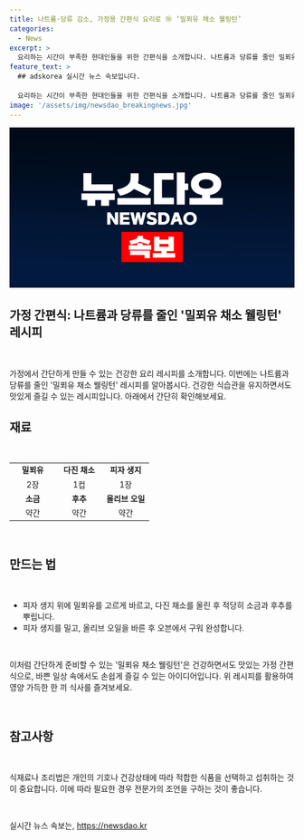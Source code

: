 ```yaml
---
title: 나트륨·당류 감소, 가정용 간편식 요리로 ⑩ ‘밀푀유 채소 웰링턴’
categories:
  - News
excerpt: >
  요리하는 시간이 부족한 현대인들을 위한 간편식을 소개합니다. 나트륨과 당류를 줄인 밀푀유 채소 웰링턴은 건강을 생각한 요리입니다. 고기 대신 채소를 사용하여 채식 옵션을 제공하고, 간편하게 조리하여 바쁜 현대인들의 식사 시간을 돕습니다. 식품의약품안전처 자료에 의하면 이 요리의 레시피는 무료로 이용이 가능하며, 출처를 반드시 표기해야 합니다. (150자)
feature_text: >
  ## adskorea 실시간 뉴스 속보입니다.

  요리하는 시간이 부족한 현대인들을 위한 간편식을 소개합니다. 나트륨과 당류를 줄인 밀푀유 채소 웰링턴은 건강을 생각한 요리입니다. 고기 대신 채소를 사용하여 채식 옵션을 제공하고, 간편하게 조리하여 바쁜 현대인들의 식사 시간을 돕습니다. 식품의약품안전처 자료에 의하면 이 요리의 레시피는 무료로 이용이 가능하며, 출처를 반드시 표기해야 합니다. (150자)
image: '/assets/img/newsdao_breakingnews.jpg'
---
```


<p><img src="/assets/img/newsdao_breakingnews.jpg" alt="adskorea 속보" /></p>

<h2>가정 간편식: 나트륨과 당류를 줄인 '밀푀유 채소 웰링턴' 레시피</h2>

<p data-ke-size="size16">&nbsp;</p>

<p>가정에서 간단하게 만들 수 있는 건강한 요리 레시피를 소개합니다. 이번에는 나트륨과 당류를 줄인 '밀푀유 채소 웰링턴' 레시피를 알아봅시다. 건강한 식습관을 유지하면서도 맛있게 즐길 수 있는 레시피입니다. 아래에서 간단히 확인해보세요.</p>

<h2 data-ke-size="size26">재료</h2>

<p data-ke-size="size16">&nbsp;</p>

<table style="width: 100%;">
<tbody>
<tr>
<td style="text-align: center; width: 33.3333%; height: 17px;"><b>밀푀유</b></td>
<td style="text-align: center; width: 33.3333%; height: 17px;"><b>다진 채소</b></td>
<td style="text-align: center; width: 33.3334%; height: 17px;"><b>피자 생지</b></td>
</tr>
<tr>
<td style="text-align: center; height: 17px;">2장</td>
<td style="text-align: center; height: 17px;">1컵</td>
<td style="text-align: center; height: 17px;">1장</td>
</tr>
<tr>
<td style="text-align: center; height: 17px;"><b>소금</b></td>
<td style="text-align: center; height: 17px;"><b>후추</b></td>
<td style="text-align: center; height: 17px;"><b>올리브 오일</b></td>
</tr>
<tr>
<td style="text-align: center; height: 17px;">약간</td>
<td style="text-align: center; height: 17px;">약간</td>
<td style="text-align: center; height: 17px;">약간</td>
</tr>
</tbody>
</table>

<p data-ke-size="size16">&nbsp;</p>

<h2 data-ke-size="size26">만드는 법</h2>

<p data-ke-size="size16">&nbsp;</p>

<ul>
<li>피자 생지 위에 밀푀유를 고르게 바르고, 다진 채소를 올린 후 적당히 소금과 후추를 뿌립니다.</li>
<li>피자 생지를 밀고, 올리브 오일을 바른 후 오븐에서 구워 완성합니다.</li>
</ul>

<p data-ke-size="size16">&nbsp;</p>

<p>이처럼 간단하게 준비할 수 있는 '밀푀유 채소 웰링턴'은 건강하면서도 맛있는 가정 간편식으로, 바쁜 일상 속에서도 손쉽게 즐길 수 있는 아이디어입니다. 위 레시피를 활용하여 영양 가득한 한 끼 식사를 즐겨보세요.</p>

<p data-ke-size="size16">&nbsp;</p>

<h2 data-ke-size="size26">참고사항</h2>

<p data-ke-size="size16">&nbsp;</p>

<p>식재료나 조리법은 개인의 기호나 건강상태에 따라 적합한 식품을 선택하고 섭취하는 것이 중요합니다. 이에 따라 필요한 경우 전문가의 조언을 구하는 것이 좋습니다.</p>

<p data-ke-size="size16">&nbsp;</p>
실시간 뉴스 속보는, <a href="https://newsdao.kr" rel="dofollow">https://newsdao.kr</a>


